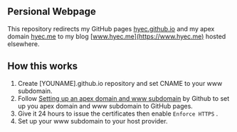 ## Persional Webpage

This repository redirects my GitHub pages [hyec.github.io](https://hyec.github.io) and my apex domain [hyec.me](https://hyec.me) to my blog [www.hyec.me](https://www.hyec.me) hosted elsewhere.



## How this works

1. Create [YOUNAME].github.io repository and set CNAME to your www subdomain.
2. Follow [Setting up an apex domain and www subdomain](https://help.github.com/articles/setting-up-an-apex-domain-and-www-subdomain/) by Github to set up you apex domain and www subdomain to GitHub pages.
3. Give it 24 hours to issue the certificates then enable `Enforce HTTPS` .
4. Set up your www subdomain to your host provider.

